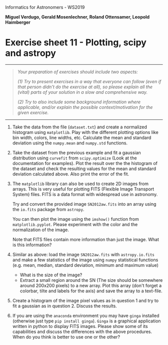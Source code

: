   Informatics for Astronomers - WS2019

**Miguel Verdugo, Gerald Mosenlechner, Roland Ottensamer, Leopold Haimberger**

# Exercise sheet 11 - Plotting, scipy and astropy

---

> _Your preparation of exercises should include two aspects:_
>
> _(1) Try to present exercises in a way that everyone can follow (even if that
> person didn’t do the exercise at all), so please explain all the (vital) parts of
> your solution in a slow and comprehensive way._
>
> _(2) Try to also include some background information where applicable, and/or
> explain the possible context/motivation for the given exercise._

---

1. Take the data from the file (``dataset.txt``) and create a normalized histogram using
   ``matplotlib``. Play with the different plotting options like bin width,
   colors, line widths, etc. Calculate the mean and standard deviation using the
   ``numpy.mean`` and ``numpy.std`` functions.

2. Take the dataset from the previous example and fit a gaussian distribution using ``curvefit``
   from ``scipy.optimize`` (Look at the documentation for examples).
   Plot the result over the the histogram of the dataset and check the
   resulting values for the mean and standard deviation calculated above. Also print the error of the fit.

3. The ``matplotlib`` library can also be used to create 2D images from arrays.
   This is very useful for plotting FITS (Flexible Image Transport System) files.
   FITS is a data format with widespread use in astronomy.

   Try and convert the provided image `SN2012aw.fits` into an array using the ``io.fits``
   package from ``astropy``.

   You can then plot the image using the ``imshow()`` function from ``matplotlib.pyplot``.
   Please experiment with the color and the normalization of the image.

   Note that FITS files contain more information than just the image. What is this information?

4. Similar as above: load the image `SN2012aw.fits` with ``astropy.io.fits`` and make a
   few statistics of the image using ``numpy`` statistical functions
   (e.g. mean, median, standard deviation, minimum and maximum value)

   - What is the size of the image?
   - Extract a small region around the SN (The size should be somewhere around 200x200 pixels) to a new array.
     Plot this array (don't forget a colorbar, tilte and labels for the axis) and save the array to a text-file.

5. Create a histogram of the image pixel values as in question 1 and try to fit a gaussian as
   in question 2. Discuss the results.

6. If you are using the ``anaconda`` environment you may have ``ginga`` installed
   (otherwise just type ``pip install ginga``). ``Ginga`` is a graphical application
   written in python to display FITS images. Please show some of its capabilities and discuss the differences with the above procedures.
   When do you think is better to use one or the other?

